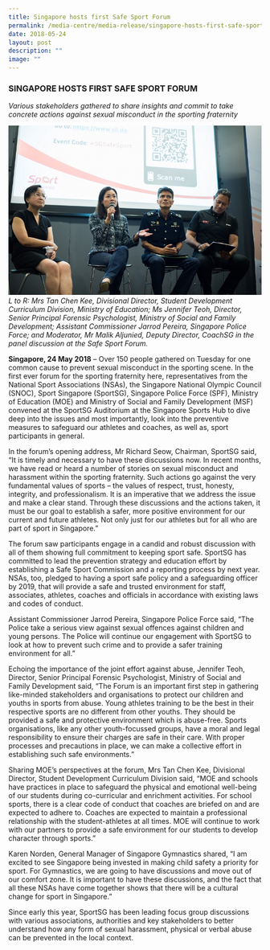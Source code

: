 ```yaml
---
title: Singapore hosts first Safe Sport Forum
permalink: /media-centre/media-release/singapore-hosts-first-safe-sport-forum/
date: 2018-05-24
layout: post
description: ""
image: ""
---
```

### **SINGAPORE HOSTS FIRST SAFE SPORT FORUM**

_Various stakeholders gathered to share insights and commit to take concrete actions against sexual misconduct in the sporting fraternity_

![](/images/Media%20Centre/Media%20Release/2018/May/safesportforum_panelist_photo_web.jpeg)
_L to R: Mrs Tan Chen Kee, Divisional Director, Student Development Curriculum Division, Ministry of Education; Ms Jennifer Teoh, Director, Senior Principal Forensic Psychologist, Ministry of Social and Family Development; Assistant Commissioner Jarrod Pereira, Singapore Police Force; and Moderator, Mr Malik Aljunied, Deputy Director, CoachSG in the panel discussion at the Safe Sport Forum._

**Singapore, 24 May 2018** – Over 150 people gathered on Tuesday for one common cause to prevent sexual misconduct in the sporting scene. In the first ever forum for the sporting fraternity here, representatives from the National Sport Associations (NSAs), the Singapore National Olympic Council (SNOC), Sport Singapore (SportSG), Singapore Police Force (SPF), Ministry of Education (MOE) and Ministry of Social and Family Development (MSF) convened at the SportSG Auditorium at the Singapore Sports Hub to dive deep into the issues and most importantly, look into the preventive measures to safeguard our athletes and coaches, as well as, sport participants in general.

In the forum’s opening address, Mr Richard Seow, Chairman, SportSG said, “It is timely and necessary to have these discussions now. In recent months, we have read or heard a number of stories on sexual misconduct and harassment within the sporting fraternity. Such actions go against the very fundamental values of sports – the values of respect, trust, honesty, integrity, and professionalism. It is an imperative that we address the issue and make a clear stand. Through these discussions and the actions taken, it must be our goal to establish a safer, more positive environment for our current and future athletes. Not only just for our athletes but for all who are part of sport in Singapore.”

The forum saw participants engage in a candid and robust discussion with all of them showing full commitment to keeping sport safe. SportSG has committed to lead the prevention strategy and education effort by establishing a Safe Sport Commission and a reporting process by next year. NSAs, too, pledged to having a sport safe policy and a safeguarding officer by 2019, that will provide a safe and trusted environment for staff, associates, athletes, coaches and officials in accordance with existing laws and codes of conduct.

Assistant Commissioner Jarrod Pereira, Singapore Police Force said, “The Police take a serious view against sexual offences against children and young persons. The Police will continue our engagement with SportSG to look at how to prevent such crime and to provide a safer training environment for all.”

Echoing the importance of the joint effort against abuse, Jennifer Teoh, Director, Senior Principal Forensic Psychologist, Ministry of Social and Family Development said, “The Forum is an important first step in gathering like-minded stakeholders and organisations to protect our children and youths in sports from abuse. Young athletes training to be the best in their respective sports are no different from other youths. They should be provided a safe and protective environment which is abuse-free. Sports organisations, like any other youth-focussed groups, have a moral and legal responsibility to ensure their charges are safe in their care. With proper processes and precautions in place, we can make a collective effort in establishing such safe environments.”

Sharing MOE’s perspectives at the forum, Mrs Tan Chen Kee, Divisional Director, Student Development Curriculum Division said, “MOE and schools have practices in place to safeguard the physical and emotional well-being of our students during co-curricular and enrichment activities. For school sports, there is a clear code of conduct that coaches are briefed on and are expected to adhere to. Coaches are expected to maintain a professional relationship with the student-athletes at all times. MOE will continue to work with our partners to provide a safe environment for our students to develop character through sports.”

Karen Norden, General Manager of Singapore Gymnastics shared, “I am excited to see Singapore being invested in making child safety a priority for sport. For Gymnastics, we are going to have discussions and move out of our comfort zone.  It is important to have these discussions, and the fact that all these NSAs have come together shows that there will be a cultural change for sport in Singapore.”

Since early this year, SportSG has been leading focus group discussions with various associations, authorities and key stakeholders to better understand how any form of sexual harassment, physical or verbal abuse can be prevented in the local context.